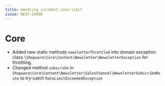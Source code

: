 ```yaml
---
title: Handling incident rate-limit
issue: NEXT-29596
---
```

# Core
* Added new static methods `newsletterThrottled` into domain exception class `\Shopware\Core\Content\Newsletter\NewsletterException` for throttling.
* Changed method `subscribe` in `Shopware\Core\Content\Newsletter\SalesChannel\NewsletterSubscribeRoute` to try-catch `RateLimitExceededException`
